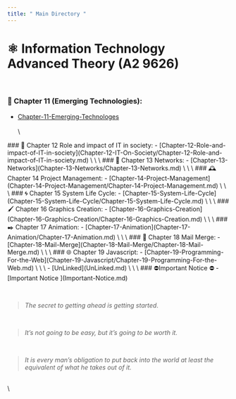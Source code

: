 ```yaml
---
title: " Main Directory "
---
```



# ⚛️ Information Technology Advanced Theory (A2 9626)
\
<tab>
### 📱 Chapter 11 (Emerging Technologies):
- [Chapter-11-Emerging-Technologes](./Chapter-11-Emerging-Tech/Chapter-11-Emerging-Technologes.md)
\
\
\
<tab>
###  🤳 Chapter 12 Role and impact of IT in society:
- [Chapter-12-Role-and-impact-of-IT-in-society](Chapter-12-IT-On-Society/Chapter-12-Role-and-impact-of-IT-in-society.md)
\
\
\
<tab>
### 💽 Chapter 13 Networks:
- [Chapter-13-Networks](Chapter-13-Networks/Chapter-13-Networks.md)
\
\
\
<tab>
### 🕰️ Chapter 14 Project Management:
- [Chapter-14-Project-Management](Chapter-14-Project-Management/Chapter-14-Project-Management.md)
\
\
\
<tab>
###  🌀 Chapter 15 System Life Cycle:
- [Chapter-15-System-Life-Cycle](Chapter-15-System-Life-Cycle/Chapter-15-System-Life-Cycle.md)
\
\
\
<tab>
### 🖌️  Chapter 16 Graphics Creation:
- [Chapter-16-Graphics-Creation](Chapter-16-Graphics-Creation/Chapter-16-Graphics-Creation.md)
\
\
\
<tab>
 ### ✒️ Chapter 17 Animation:
- [Chapter-17-Animation](Chapter-17-Animation/Chapter-17-Animation.md)
\
\
\
<tab>
###  📧 Chapter 18 Mail Merge:
- [Chapter-18-Mail-Merge](Chapter-18-Mail-Merge/Chapter-18-Mail-Merge.md)
\
\
\
<tab>
### 🌐 Chapter 19 Javascript:
- [Chapter-19-Programming-For-the-Web](Chapter-19-Javascript/Chapter-19-Programming-For-the-Web.md)
\
\
\
<tab>
- [UnLinked](UnLinked.md)
\
\
\
<tab>
### ⛔Important Notice ⛔
- [Important Notice ](Important-Notice.md)

\
<tab>
> _The secret to getting ahead is getting started_.

<br>

>  _It’s not going to be easy, but it’s going to be worth it._

<br>

>  _It is every man’s obligation to put back into the world at least the equivalent of what he takes out of it._
<br>
\
<tab>